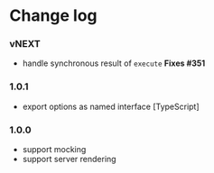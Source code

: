 # Change log

### vNEXT
- handle synchronous result of `execute` **Fixes #351**

### 1.0.1
- export options as named interface [TypeScript]

### 1.0.0
- support mocking
- support server rendering

